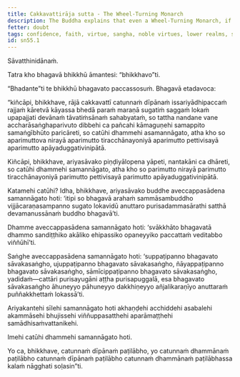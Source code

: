 ```yaml
---
title: Cakkavattirāja sutta - The Wheel-Turning Monarch
description: The Buddha explains that even a Wheel-Turning Monarch, if not endowed with four qualities, is not freed from hell, the animal realm, the ghost realm, and the lower realms. On the other hand, a noble disciple, endowed with four qualities, is freed from these states.
fetter: doubt
tags: confidence, faith, virtue, sangha, noble virtues, lower realms, sn, sn45-56, sn55
id: sn55.1
---
```


Sāvatthinidānaṁ.

Tatra kho bhagavā bhikkhū āmantesi: “bhikkhavo”ti.

“Bhadante”ti te bhikkhū bhagavato paccassosuṁ. Bhagavā etadavoca:

“kiñcāpi, bhikkhave, rājā cakkavattī catunnaṁ dīpānaṁ issariyādhipaccaṁ rajjaṁ kāretvā kāyassa bhedā paraṁ maraṇā sugatiṁ saggaṁ lokaṁ upapajjati devānaṁ tāvatiṁsānaṁ sahabyataṁ, so tattha nandane vane accharāsaṅghaparivuto dibbehi ca pañcahi kāmaguṇehi samappito samaṅgībhūto paricāreti, so catūhi dhammehi asamannāgato, atha kho so aparimuttova nirayā aparimutto tiracchānayoniyā aparimutto pettivisayā aparimutto apāyaduggativinipātā.

Kiñcāpi, bhikkhave, ariyasāvako piṇḍiyālopena yāpeti, nantakāni ca dhāreti, so catūhi dhammehi samannāgato, atha kho so parimutto nirayā parimutto tiracchānayoniyā parimutto pettivisayā parimutto apāyaduggativinipātā.

Katamehi catūhi? Idha, bhikkhave, ariyasāvako buddhe aveccappasādena samannāgato hoti: ‘itipi so bhagavā arahaṁ sammāsambuddho vijjācaraṇasampanno sugato lokavidū anuttaro purisadammasārathi satthā devamanussānaṁ buddho bhagavā’ti.

Dhamme aveccappasādena samannāgato hoti: ‘svākkhāto bhagavatā dhammo sandiṭṭhiko akāliko ehipassiko opaneyyiko paccattaṁ veditabbo viññūhī’ti.

Saṅghe aveccappasādena samannāgato hoti: ‘suppaṭipanno bhagavato sāvakasaṅgho, ujuppaṭipanno bhagavato sāvakasaṅgho, ñāyappaṭipanno bhagavato sāvakasaṅgho, sāmīcippaṭipanno bhagavato sāvakasaṅgho, yadidaṁ—cattāri purisayugāni aṭṭha purisapuggalā, esa bhagavato sāvakasaṅgho āhuneyyo pāhuneyyo dakkhiṇeyyo añjalikaraṇīyo anuttaraṁ puññakkhettaṁ lokassā’ti.

Ariyakantehi sīlehi samannāgato hoti akhaṇḍehi acchiddehi asabalehi akammāsehi bhujissehi viññuppasatthehi aparāmaṭṭhehi samādhisaṁvattanikehi.

Imehi catūhi dhammehi samannāgato hoti.

Yo ca, bhikkhave, catunnaṁ dīpānaṁ paṭilābho, yo catunnaṁ dhammānaṁ paṭilābho catunnaṁ dīpānaṁ paṭilābho catunnaṁ dhammānaṁ paṭilābhassa kalaṁ nāgghati soḷasin”ti.

